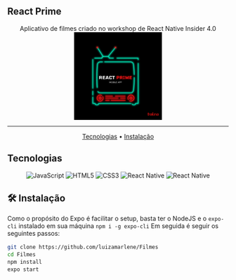 ## React Prime
<p align='center'>Aplicativo de filmes criado no workshop de React Native Insider 4.0 <img align='center' src='splash.png' width='200'/></p> 

---

<p align="center">
 <a href="#Tecnologias">Tecnologias</a> • 
 <a href="Installation Steps">Instalação</a> 
</p>
  
</p>

## Tecnologias
<p align="center">
  <img alt="JavaScript" src="https://img.shields.io/badge/javascript-%23323330.svg?style=for-the-badge&logo=javascript&logoColor=%23F7DF1E"/>
  <img alt="HTML5" src="https://img.shields.io/badge/html5-%23E34F26.svg?style=for-the-badge&logo=html5&logoColor=white"/>
  <img alt="CSS3" src="https://img.shields.io/badge/css3-%231572B6.svg?style=for-the-badge&logo=css3&logoColor=white"/>
  <img alt="React Native" src="https://img.shields.io/badge/React_Native-20232A?style=for-the-badge&logo=react&logoColor=61DAFB" width="145" target="_blank">
  <img alt="React Native" src="https://img.shields.io/badge/Runs%20with%20Expo-000.svg?style=flat&logo=EXPO&labelColor=ffffff&logoColor=000" width='150'>

## 🛠️ Instalação

Como o propósito do Expo é facilitar o setup, basta ter o NodeJS e o `expo-cli` instalado em sua máquina
`npm i -g expo-cli`
Em seguida é seguir os seguintes passos: 
```bash
git clone https://github.com/luizamarlene/Filmes
cd Filmes
npm install
expo start
```



